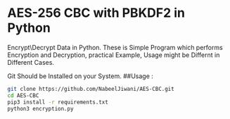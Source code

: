 # AES-256 CBC with PBKDF2 in Python 
Encrypt\Decrypt Data in Python.
These is Simple Program which performs Encryption and Decryption, practical Example, Usage might be Differnt in Different Cases.

Git Should be Installed on your System.
##Usage :
```bash
git clone https://github.com/NabeelJiwani/AES-CBC.git
cd AES-CBC
pip3 install -r requirements.txt
python3 encryption.py
```
